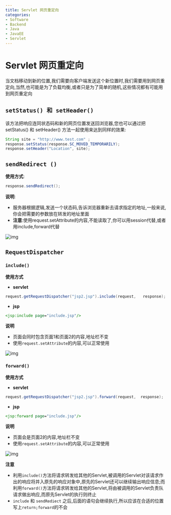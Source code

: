 ```yaml
---
title: Servlet 网页重定向
categories:
- Software
- Backend
- Java
- JavaEE
- Servlet
---
```

# Servlet 网页重定向

当文档移动到新的位置,我们需要向客户端发送这个新位置时,我们需要用到网页重定向,当然,也可能是为了负载均衡,或者只是为了简单的随机,这些情况都有可能用到网页重定向

## `setStatus() 和 setHeader()`

该方法把响应连同状态码和新的网页位置发送回浏览器,您也可以通过把 setStatus() 和 setHeader() 方法一起使用来达到同样的效果:

```java
String site = "http://www.test.com" ;
response.setStatus(response.SC_MOVED_TEMPORARILY);
response.setHeader("Location", site);
```

## `sendRedirect ()`

**使用方式**:

```java
response.sendRedirect();
```

**说明**:

- 服务器根据逻辑,发送一个状态码,告诉浏览器重新去请求指定的地址,一般来说,你会把需要的参数放在转发的地址里面
- **注意**:使用request.setAttribute的内容,不能读取了,你可以用session代替,或者用include,forward代替


![img](https://cdn.jsdelivr.net/gh/LuShan123888/Files@master/Pictures/2020-12-10-sendRedirect%25E7%259A%2584%25E6%25B5%2581%25E7%25A8%258B.PNG)

## `RequestDispatcher`

### `include()`

**使用方式**

- **servlet**

```java
request.getRequestDispatcher("jsp2.jsp").include(request,   response);
```

- **jsp**

```jsp
<jsp:include page="include.jsp"/>
```

**说明**

- 页面会同时包含页面1和页面2的内容,地址栏不变
- 使用`request.setAttribute`的内容,可以正常使用


![img](https://cdn.jsdelivr.net/gh/LuShan123888/Files@master/Pictures/2020-12-10-include%25E6%25B5%2581%25E7%25A8%258B.PNG)



### `forward()`

**使用方式**

- **servlet**

```java
request.getRequestDispatcher("jsp2.jsp").forward(request,  response);
```

- **jsp**

```jsp
<jsp:forward page="include.jsp"/>
```

**说明**

- 页面会是页面2的内容,地址栏不变
- 使用`request.setAttribute`的内容,可以正常使用


![img](https://cdn.jsdelivr.net/gh/LuShan123888/Files@master/Pictures/2020-12-10-forward%25E6%25B5%2581%25E7%25A8%258B.png)



**注意**

- 利用`include()`方法将请求转发给其他的Servlet,被调用的Servlet对该请求作出的响应将并入原先的响应对象中,原先的Servlet还可以继续输出响应信息;而利用`forward()`方法将请求转发给其他的Servlet,将由被调用的Servlet负责队请求做出响应,而原先Servlet的执行则终止
- `include` 和 `sendRediect` 之后,后面的语句会继续执行,所以应该在合适的位置写上`return;forward`的不会